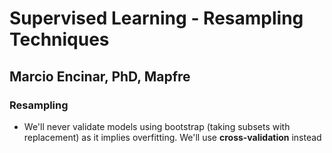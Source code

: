 # Supervised Learning - Resampling Techniques

## Marcio Encinar, PhD, Mapfre

### Resampling

* We'll never validate models using bootstrap (taking subsets with replacement) as it implies overfitting. We'll use **cross-validation** instead


